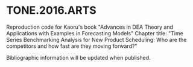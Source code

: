 # TONE.2016.ARTS
Reproduction code for Kaoru's book "Advances in DEA Theory and Applications with Examples in Forecasting Models"
Chapter title: "Time Series Benchmarking Analysis for New Product Scheduling: Who are the competitors and how fast are they moving forward?"

Bibliographic information will be updated when published.
